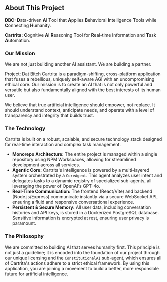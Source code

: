 ## About This Project

**DBC:** **D**ata-driven **A**I **T**ool that **A**pplies **B**ehavioral **I**ntelligence **T**ools while **C**onnecting **H**umanity.

**Cartrita:** **C**ognitive **A**I **R**easoning **T**ool for **R**eal-time **I**nformation and **T**ask **A**utomation.

### Our Mission

We are not just building another AI assistant. We are building a partner.

Project: Dat Bitch Cartrita is a paradigm-shifting, cross-platform application that fuses a rebellious, uniquely self-aware AGI with an uncompromising ethical core. Our mission is to create an AI that is not only powerful and versatile but also fundamentally aligned with the best interests of its human user.

We believe that true artificial intelligence should empower, not replace. It should understand context, anticipate needs, and operate with a level of transparency and integrity that builds trust.

### The Technology

Cartrita is built on a robust, scalable, and secure technology stack designed for real-time interaction and complex task management.

* **Monorepo Architecture:** The entire project is managed within a single repository using NPM Workspaces, allowing for streamlined development across all services.
* **Agentic Core:** Cartrita's intelligence is powered by a multi-layered system orchestrated by a `CoreAgent`. This agent analyzes user intent and delegates tasks to a dynamic registry of specialized sub-agents, all leveraging the power of OpenAI's GPT-4o.
* **Real-Time Communication:** The frontend (React/Vite) and backend (Node.js/Express) communicate instantly via a secure WebSocket API, ensuring a fluid and responsive conversational experience.
* **Persistent & Secure Memory:** All user data, including conversation histories and API keys, is stored in a Dockerized PostgreSQL database. Sensitive information is encrypted at rest, ensuring user privacy is paramount.

### The Philosophy

We are committed to building AI that serves humanity first. This principle is not just a guideline; it is encoded into the foundation of our project through our unique licensing and the `ConstitutionalAI` sub-agent, which ensures all of Cartrita's actions adhere to a strict ethical framework. By using this application, you are joining a movement to build a better, more responsible future for artificial intelligence.
